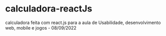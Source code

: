 # calculadora-reactJs

calculadora feita com react.js para a aula de Usabilidade, desenvolvimento web, mobile e jogos - 08/09/2022
